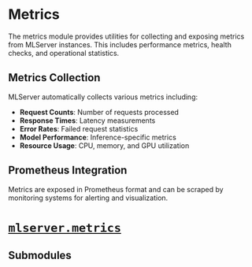# Metrics

The metrics module provides utilities for collecting and exposing metrics
from MLServer instances. This includes performance metrics, health checks,
and operational statistics.

## Metrics Collection

MLServer automatically collects various metrics including:

- **Request Counts**: Number of requests processed
- **Response Times**: Latency measurements
- **Error Rates**: Failed request statistics
- **Model Performance**: Inference-specific metrics
- **Resource Usage**: CPU, memory, and GPU utilization

## Prometheus Integration

Metrics are exposed in Prometheus format and can be scraped by monitoring
systems for alerting and visualization.

# [`mlserver.metrics`](reference.md#module-mlserver.metrics)

## Submodules
